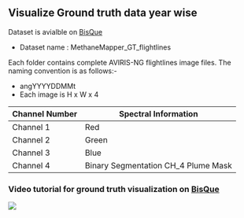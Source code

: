 ## Visualize Ground truth data year wise

Dataset is avialble on [BisQue](https://bisque2.ece.ucsb.edu/client_service/view?resource=https://bisque2.ece.ucsb.edu/data_service/00-kKkPJUHK6KJDEVBRfDpmmA)

* Dataset name : MethaneMapper_GT_flightlines
  
Each folder contains complete AVIRIS-NG flightlines image files. The naming convention is as follows:-
- angYYYYDDMMt
- Each image is H x W x 4
  
Channel Number  | Spectral Information
------------- | -------------
Channel 1  | Red
Channel 2  | Green
Channel 3  | Blue
Channel 4  | Binary Segmentation CH_4 Plume Mask

### Video tutorial for ground truth visualization on [BisQue](https://bisque2.ece.ucsb.edu/client_service/view?resource=https://bisque2.ece.ucsb.edu/data_service/00-kKkPJUHK6KJDEVBRfDpmmA)
<img src="data_view_vid.gif">
